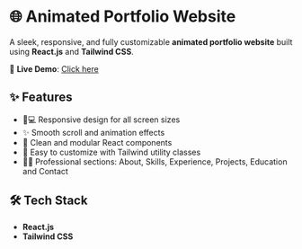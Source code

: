 # 🌐 Animated Portfolio Website
A sleek, responsive, and fully customizable **animated portfolio website** built using **React.js** and **Tailwind CSS**.

🚀 **Live Demo**: [Click here](https://portfolio-alpha-three-90.vercel.app/)

  
## ✨ Features
- 📱💻 Responsive design for all screen sizes
- ✨ Smooth scroll and animation effects
- 🧩 Clean and modular React components
- 🎯 Easy to customize with Tailwind utility classes
- 👨‍💻 Professional sections: About, Skills, Experience, Projects, Education and Contact


## 🛠️ Tech Stack
- **React.js**
- **Tailwind CSS**

